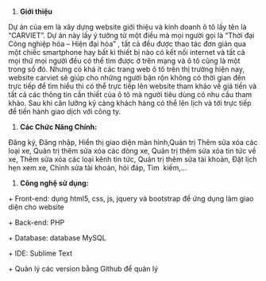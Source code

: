 ﻿1. **Giới thiệu**

Dự án của em là xây dựng website giới thiệu và kinh doanh ô tô lấy tên là “CARVIET”. Dự án này lấy ý tưởng từ một điều mà mọi người gọi là “Thời đại Công nghiệp hóa – Hiện đại hóa” , tất cả đều được thao tác đơn giản qua một chiếc smartphone hay bất kì thiết bị nào có kết nối internet và tất cả mọi thứ mọi người đều có thể tìm được ở trên mạng và ô tô cũng là một trong số đó. Nhưng có khá ít các trang web ô tô trên thị trường hiện nay, website carviet sẽ giúp cho những người bận rộn không có thời gian đến trực tiếp để tìm hiểu thì có thể trực tiếp lên website tham khảo về giá tiền và tất cả các thông tin cần thiết của ô tô mà người tiêu dùng có nhu cầu tham khảo. Sau khi cân lưỡng kỹ càng khách hàng có thể lên lịch và tới trực tiếp để tiến hành giao dịch với công ty.

1. **Các Chức Năng Chính:** 

Đăng ký, Đăng nhập, Hiển thị giao diện màn hình,Quản trị Thêm sửa xóa các loại xe, Quản trị thêm sửa xóa các dòng xe, Quản trị thêm sửa xóa tin tức về xe, Thêm sửa xóa các loại kênh tin tức, Quản trị thêm sửa tài khoản, Đặt lịch hẹn xem xe, Chỉnh sửa tài khoản, hỏi đáp, Tìm  kiếm,…

1. **Công nghệ sử dụng:**

\+ Front-end: dụng html5, css, js, jquery và bootstrap để ứng dụng làm giao diện cho website

\+ Back-end: PHP

\+ Database: database MySQL

\+ IDE: Sublime Text

\+ Quản lý các version bằng Github để quản lý


